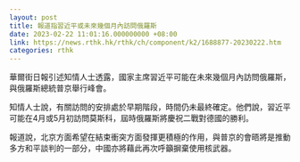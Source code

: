 ```yaml
---
layout: post
title: 報道指習近平或未來幾個月內訪問俄羅斯
date: 2023-02-22 11:01:16.000000000 +08:00
link: https://news.rthk.hk/rthk/ch/component/k2/1688877-20230222.htm
categories: rthk
---
```


華爾街日報引述知情人士透露，國家主席習近平可能在未來幾個月內訪問俄羅斯，與俄羅斯總統普京舉行峰會。

知情人士說，有關訪問的安排處於早期階段，時間仍未最終確定。他們說，習近平可能在4月或5月初訪問莫斯科，屆時俄羅斯將慶祝二戰對德國的勝利。

報道說，北京方面希望在結束衝突方面發揮更積極的作用，與普京的會晤將是推動多方和平談判的一部分，中國亦將藉此再次呼籲摒棄使用核武器。

